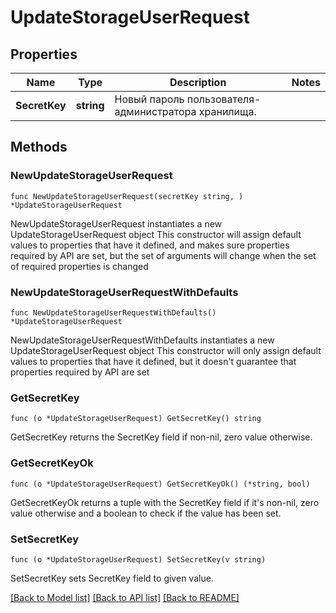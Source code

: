 # UpdateStorageUserRequest

## Properties

Name | Type | Description | Notes
------------ | ------------- | ------------- | -------------
**SecretKey** | **string** | Новый пароль пользователя-администратора хранилища. | 

## Methods

### NewUpdateStorageUserRequest

`func NewUpdateStorageUserRequest(secretKey string, ) *UpdateStorageUserRequest`

NewUpdateStorageUserRequest instantiates a new UpdateStorageUserRequest object
This constructor will assign default values to properties that have it defined,
and makes sure properties required by API are set, but the set of arguments
will change when the set of required properties is changed

### NewUpdateStorageUserRequestWithDefaults

`func NewUpdateStorageUserRequestWithDefaults() *UpdateStorageUserRequest`

NewUpdateStorageUserRequestWithDefaults instantiates a new UpdateStorageUserRequest object
This constructor will only assign default values to properties that have it defined,
but it doesn't guarantee that properties required by API are set

### GetSecretKey

`func (o *UpdateStorageUserRequest) GetSecretKey() string`

GetSecretKey returns the SecretKey field if non-nil, zero value otherwise.

### GetSecretKeyOk

`func (o *UpdateStorageUserRequest) GetSecretKeyOk() (*string, bool)`

GetSecretKeyOk returns a tuple with the SecretKey field if it's non-nil, zero value otherwise
and a boolean to check if the value has been set.

### SetSecretKey

`func (o *UpdateStorageUserRequest) SetSecretKey(v string)`

SetSecretKey sets SecretKey field to given value.



[[Back to Model list]](../README.md#documentation-for-models) [[Back to API list]](../README.md#documentation-for-api-endpoints) [[Back to README]](../README.md)


